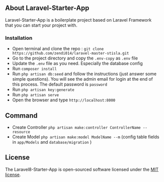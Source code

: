 ## About Laravel-Starter-App

Laravel-Starter-App is a boilerplate project based on Laravel Framework that you can start your project with.

### Installation
- Open terminal and clone the repo : `git clone https://github.com/zendi014/laravel-master-stisla.git`
- Go to the project directory and copy the `.env-copy` as `.env` file
- Update the `.env` file as you need. Especially the database config
- Run `composer install`
- Run `php artisan db:seed` and follow the instructions (just answer some simple questions). You will see the admin email for login at the end of this process. The default password is `password`
- Run `php artisan key:generate`
- Run `php artisan serve`
- Open the browser and type `http://localhost:8000`

## Command
- Create Controller `php artisan make:controller ControllerName --resource`
- Create Model `php artisan make:model ModelName --m` (config table fields in `app/Models` and `database/migration` )


## License

The Laravel8-Starter-App is open-sourced software licensed under the [MIT license](https://opensource.org/licenses/MIT).
